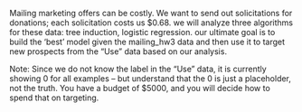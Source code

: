 Mailing marketing offers can be costly.  We want to send out solicitations for donations; each solicitation costs us $0.68.  we will analyze three algorithms for these data: tree induction, logistic regression.  our ultimate goal is to build the ‘best’ model given the mailing_hw3 data and then use it to target new prospects from the “Use” data based on our analysis.

Note: Since we do not know the label in the “Use” data, it is currently showing 0 for all examples – but understand that the 0 is just a placeholder, not the truth. You have a budget of $5000, and you will decide how to spend that on targeting. 
